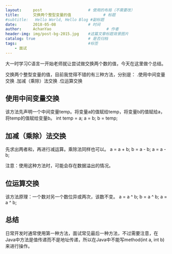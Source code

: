 ```yaml
---
layout:     post   				    # 使用的布局（不需要改）
title:      交换两个整型变量的值 				# 标题 
#subtitle:   Hello World, Hello Blog #副标题
date:       2018-05-08 				# 时间
author:     AchanYao 						# 作者
header-img: img/post-bg-2015.jpg 	#这篇文章标题背景图片
catalog: true 						# 是否归档
tags:								#标签
    - 面试
---
```


大一时学习C语言一开始老师就让尝试做交换两个数的值，今天在这里做个总结。

交换两个整型变量的值，目前我觉得不错的有三种方法，分别是：
.使用中间变量交换
.加减（乘除）法交换
.位运算交换

## 使用中间变量交换
该方法先声明一个中间变量temp。将变量a的值赋给temp，将变量b的值赋给a，将temp的值赋给变量b。
    int temp = a;
    a = b;
    b = temp;

## 加减（乘除）法交换
先求出两者和，再进行减运算。乘除法同样也可以。
    a = a + b;
    b = a - b;
    a = a - b;

注意：使用这种方法时，可能会存在数据溢出的情况。

## 位运算交换
该方法原理：一个数对另一个数位异或两次，该数不变。
    a = a ^ b;
    b = a ^ b;
    a = a ^ b;

## 总结
日常开发时通常使用第一种方法，面试常见最后一种方法，不过需要注意，在Java中方法是值传递而不是地址传递，所以在Java中不能写method(int a, int b)来进行操作。